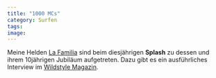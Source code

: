```yaml
---
title: "1000 MCs"
category: Surfen
tags: 
image: 
---
```


Meine Helden [La Familia](http://www.myspace.com/lafamiliareunion2007) sind beim diesjährigen **Splash** zu dessen und ihrem 10jährigen Jubiläum aufgetreten. Dazu gibt es ein ausführliches Interview im [Wildstyle Magazin](http://www.wildstylemag.com/load.php?name=News&file=article&sid=1511).